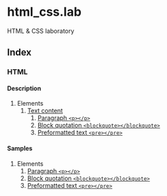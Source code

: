 # html_css.lab

HTML & CSS laboratory

## Index

### HTML

#### Description

1. Elements
    1. [Text content](html/doc/elements/text_content/README.md)
        1. [Paragraph `<p></p>`](html/doc/elements/text_content/README.md#paragraph)
        2. [Block quotation `<blockquote></blockquote>`](html/doc/elements/text_content/README.md#block-quotation)
        3. [Preformatted text `<pre></pre>`](html/doc/elements/text_content/README.md#preformatted-text)

#### Samples

1. Elements
    1. [Paragraph `<p></p>`](html/samples/elements/p/)
    2. [Block quotation `<blockquote></blockquote>`](html/samples/elements/blockquote/)
    3. [Preformatted text `<pre></pre>`](html/samples/elements/pre/)